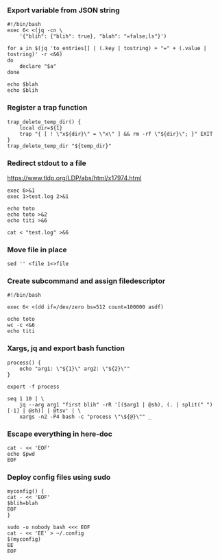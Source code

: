 ### Export variable from JSON string

```
#!/bin/bash
exec 6< <(jq -cn \
    '{"blih": {"blih": true}, "blah": "=false;ls"}')

for a in $(jq 'to_entries[] | (.key | tostring) + "=" + (.value | tostring)' -r <&6)
do
	declare "$a"
done

echo $blah
echo $blih
```

### Register a trap function
```
trap_delete_temp_dir() {
	local dir=${1}
	trap "{ [ ! \"x${dir}\" = \"x\" ] && rm -rf \"${dir}\"; }" EXIT
}
trap_delete_temp_dir "${temp_dir}"
```

### Redirect stdout to a file

https://www.tldp.org/LDP/abs/html/x17974.html

```
exec 6>&1
exec 1>test.log 2>&1

echo toto
echo toto >&2
echo titi >&6

cat < "test.log" >&6
```

### Move file in place

```
sed '' <file 1<>file
```

### Create subcommand and assign filedescriptor

```
#!/bin/bash

exec 6< <(dd if=/dev/zero bs=512 count=100000 asdf)

echo toto
wc -c <&6
echo titi
```

### Xargs, jq and export bash function

```
process() {
	echo "arg1: \"${1}\" arg2: \"${2}\""
}

export -f process

seq 1 10 | \
	jq --arg arg1 "first blih" -rR '[($arg1 | @sh), (. | split(" ")[-1] | @sh)] | @tsv' | \
	xargs -n2 -P4 bash -c "process \"\${@}\"" _

```

### Escape everything in here-doc

```
cat - << 'EOF'
echo $pwd
EOF
```

### Deploy config files using sudo

```
myconfig() {
cat - << 'EOF'
$blih=blah
EOF
}

sudo -u nobody bash <<< EOF
cat - << 'EE' > ~/.config
$(myconfig)
EE
EOF
```
